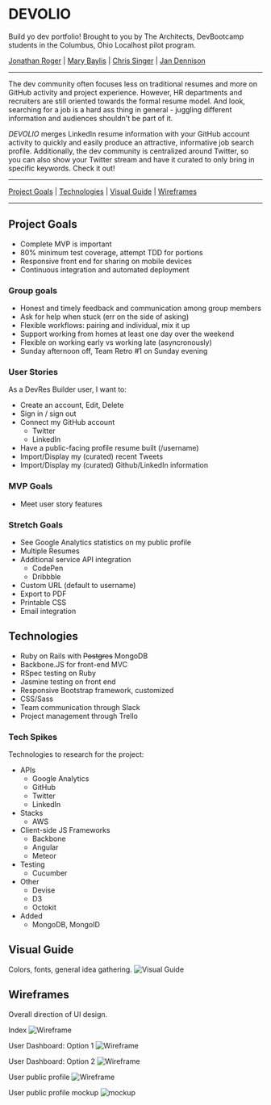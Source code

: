 # DEVOLIO
Build yo dev portfolio! Brought to you by The Architects, DevBootcamp students in the Columbus, Ohio Localhost pilot program.

[Jonathan Roger](https://github.com/jroger2908) | [Mary Baylis](https://github.com/MaryCBaylis) | [Chris Singer](https://github.com/secade) | [Jan Dennison](https://github.com/jannypie)

---
The dev community often focuses less on traditional resumes and more on GitHub activity and project experience. However, HR departments and recruiters are still oriented towards the formal resume model. And look, searching for a job is a hard ass thing in general - juggling different information and audiences shouldn't be part of it.

*DEVOLIO* merges LinkedIn resume information with your GitHub account activity to quickly and easily produce an attractive, informative job search profile. Additionally, the dev community is centralized around Twitter, so you can also show your Twitter stream and have it curated to only bring in specific keywords. Check it out!

---

[Project Goals](#goals) | [Technologies](#tech) | [Visual Guide](#visual) | [Wireframes](#wireframes)

---

## <a name="goals"></a>Project Goals
- Complete MVP is important
- 80% minimum test coverage, attempt TDD for portions
- Responsive front end for sharing on mobile devices
- Continuous integration and automated deployment

### Group goals
- Honest and timely feedback and communication among group members
- Ask for help when stuck (err on the side of asking)
- Flexible workflows: pairing and individual, mix it up
- Support working from homes at least one day over the weekend
- Flexible on working early vs working late (asyncronously)
- Sunday afternoon off, Team Retro #1 on Sunday evening

### User Stories
As a DevRes Builder user, I want to:
- Create an account, Edit, Delete
- Sign in / sign out
- Connect my GitHub account
  - Twitter
  - LinkedIn
- Have a public-facing profile resume built (/username)
- Import/Display my (curated) recent Tweets
- Import/Display my (curated) Github/LinkedIn information

### MVP Goals
- Meet user story features

### Stretch Goals
- See Google Analytics statistics on my public profile
- Multiple Resumes
- Additional service API integration
  - CodePen
  - Dribbble
- Custom URL (default to username)
- Export to PDF
- Printable CSS
- Email integration

## <a name="tech"></a>Technologies
- Ruby on Rails with ~~Postgres~~ MongoDB
- Backbone.JS for front-end MVC
- RSpec testing on Ruby
- Jasmine testing on front end
- Responsive Bootstrap framework, customized
- CSS/Sass
- Team communication through Slack
- Project management through Trello

### Tech Spikes
Technologies to research for the project:
- APIs
  - Google Analytics
  - GitHub
  - Twitter
  - LinkedIn
- Stacks
  - AWS
- Client-side JS Frameworks
  - Backbone
  - Angular
  - Meteor
- Testing
  - Cucumber
- Other
  - Devise
  - D3
  - Octokit
- Added
  - MongoDB, MongoID

## <a name="visual"></a>Visual Guide
Colors, fonts, general idea gathering.
![Visual Guide](visual-guides/devolio-visual-guide.jpg)

## <a name="wireframes"></a>Wireframes
Overall direction of UI design.

Index
![Wireframe](visual-guides/devolio-wireframe-home.jpg)

User Dashboard: Option 1
![Wireframe](visual-guides/devolio-wireframe-dashboard.jpg)

User Dashboard: Option 2
![Wireframe](visual-guides/devolio-wireframe-dashboard-1.jpg)

User public profile
![Wireframe](visual-guides/devolio-wireframe-profile.jpg)

User public profile mockup
![mockup](visual-guides/devolio-public-page-wireframe.jpg)